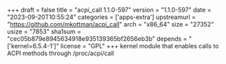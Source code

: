 +++
draft = false
title = "acpi_call 1.1.0-597"
version = "1.1.0-597"
date = "2023-09-20T10:55:24"
categories = ['apps-extra']
upstreamurl = "https://github.com/mkottman/acpi_call"
arch = "x86_64"
size = "27352"
usize = "7853"
sha1sum = "cec05b879e8945634918e935139365bf2656eb3b"
depends = "['kernel=6.5.4-1']"
license = "GPL"
+++
kernel module that enables calls to ACPI methods through /proc/acpi/call